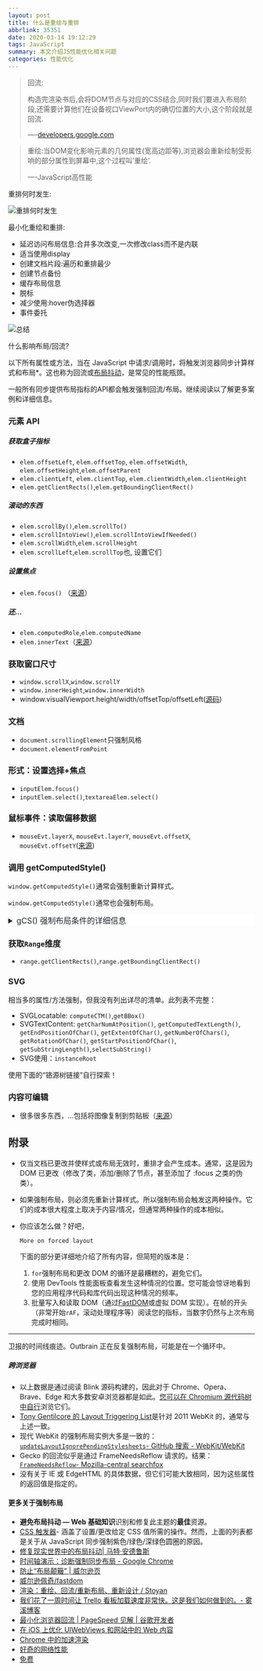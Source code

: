 ```yaml
---
layout: post
title: 什么是重绘与重排
abbrlink: 35351
date: 2020-03-14 19:12:29
tags: JavaScript
summary: 本文介绍JS性能优化相关问题
categories: 性能优化
---
```


> 回流:
>
> 构造完渲染书后,会将DOM节点与对应的CSS结合,同时我们要进入布局阶段,还需要计算他们在设备视口ViewPort内的确切位置的大小,这个阶段就是回流.
>
> —-[developers.google.com](https://developers.google.com/web/fundamentals/performance/critical-rendering-path/render-tree-construction)

> 重绘:当DOM变化影响元素的几何属性(宽高边距等),浏览器会重新绘制受影响的部分属性到屏幕中,这个过程叫’重绘’.
>
> —-JavaScript高性能

重排何时发生:

<img src='https://babayetu-1309205424.cos.ap-shanghai.myqcloud.com/blogimgs/%E9%87%8D%E6%8E%92%E4%BD%95%E6%97%B6%E5%8F%91%E7%94%9F.jpg' alt='重排何时发生'>

最小化重绘和重排:

- 延迟访问布局信息:合并多次改变,一次修改class而不是内联
- 适当使用display
- 创建文档片段:遍历和重排最少
- 创建节点备份
- 缓存布局信息
- 脱标
- 减少使用:hover伪选择器
- 事件委托

<img src='https://babayetu-1309205424.cos.ap-shanghai.myqcloud.com/blogimgs/%E6%80%BB%E7%BB%93.jpg' alt='总结'>

什么影响布局/回流?

以下所有属性或方法，当在 JavaScript 中请求/调用时，将触发浏览器同步计算样式和布局*。这也称为回流或[布局抖动](http://www.kellegous.com/j/2013/01/26/layout-performance/)，是常见的性能瓶颈。

一般所有同步提供布局指标的API都会触发强制回流/布局。继续阅读以了解更多案例和详细信息。

### 元素 API

##### 获取盒子指标

- `elem.offsetLeft`, `elem.offsetTop`, `elem.offsetWidth`, `elem.offsetHeight`,`elem.offsetParent`
- `elem.clientLeft`, `elem.clientTop`, `elem.clientWidth`,`elem.clientHeight`
- `elem.getClientRects()`,`elem.getBoundingClientRect()`

##### 滚动的东西

- `elem.scrollBy()`,`elem.scrollTo()`
- `elem.scrollIntoView()`,`elem.scrollIntoViewIfNeeded()`
- `elem.scrollWidth`,`elem.scrollHeight`
- `elem.scrollLeft`,`elem.scrollTop`也, 设置它们

##### 设置焦点

- `elem.focus()` （[来源](https://source.chromium.org/chromium/chromium/src/+/master:third_party/blink/renderer/core/dom/element.cc;l=4206-4225;drc=d685ea3c9ffcb18c781bc3a0bdbb92eb88842b1b)）

##### 还…

- `elem.computedRole`,`elem.computedName`
- `elem.innerText`（[来源](https://source.chromium.org/chromium/chromium/src/+/master:third_party/blink/renderer/core/editing/element_inner_text.cc;l=462-468;drc=d685ea3c9ffcb18c781bc3a0bdbb92eb88842b1b)）

### 获取窗口尺寸

- `window.scrollX`,`window.scrollY`
- `window.innerHeight`,`window.innerWidth`
- window.visualViewport.height/width/offsetTop/offsetLeft([源码](https://source.chromium.org/chromium/chromium/src/+/master:third_party/blink/renderer/core/frame/visual_viewport.cc;l=435-461;drc=a3c165458e524bdc55db15d2a5714bb9a0c69c70?originalUrl=https://cs.chromium.org/))

### 文档

- `document.scrollingElement`只强制风格
- `document.elementFromPoint`

### 形式：设置选择+焦点

- `inputElem.focus()`
- `inputElem.select()`,`textareaElem.select()`

### 鼠标事件：读取偏移数据

- `mouseEvt.layerX`, `mouseEvt.layerY`, `mouseEvt.offsetX`, `mouseEvt.offsetY`([来源](https://source.chromium.org/chromium/chromium/src/+/master:third_party/blink/renderer/core/events/mouse_event.cc;l=476-487;drc=52fd700fb07a43b740d24595d42d8a6a57a43f81))

### 调用 getComputedStyle()

`window.getComputedStyle()`通常会强制重新计算样式。

`window.getComputedStyle()`通常也会强制布局。

<details style="box-sizing: border-box; display: block; margin-top: 0px; margin-bottom: 16px; color: rgb(36, 41, 47); font-family: -apple-system, BlinkMacSystemFont, &quot;Segoe UI&quot;, Helvetica, Arial, sans-serif, &quot;Apple Color Emoji&quot;, &quot;Segoe UI Emoji&quot;; font-size: 16px; font-style: normal; font-variant-ligatures: normal; font-variant-caps: normal; font-weight: 400; letter-spacing: normal; orphans: 2; text-align: start; text-indent: 0px; text-transform: none; white-space: normal; widows: 2; word-spacing: 0px; -webkit-text-stroke-width: 0px; background-color: rgb(255, 255, 255); text-decoration-thickness: initial; text-decoration-style: initial; text-decoration-color: initial;"><summary style="box-sizing: border-box; display: list-item; cursor: pointer;"><font style="box-sizing: border-box; vertical-align: inherit;"><font style="box-sizing: border-box; vertical-align: inherit;">gCS() 强制布局条件的详细信息</font></font></summary></details>

### 获取`Range`维度

- `range.getClientRects()`,`range.getBoundingClientRect()`

### SVG

相当多的属性/方法强制，但我没有列出详尽的清单。此列表不完整：

- SVGLocatable: `computeCTM()`,`getBBox()`
- SVGTextContent: `getCharNumAtPosition()`, `getComputedTextLength()`, `getEndPositionOfChar()`, `getExtentOfChar()`, `getNumberOfChars()`, `getRotationOfChar()`, `getStartPositionOfChar()`, `getSubStringLength()`,`selectSubString()`
- SVG使用：`instanceRoot`

使用下面的“铬源树链接”自行探索！

### 内容可编辑

- 很多很多东西，…包括将图像复制到剪贴板（[来源](https://source.chromium.org/search?q=UpdateStyleAndLayout%20-f:test&ss=chromium/chromium/src:third_party/blink/renderer/core/editing/)）

## 附录

- 仅当文档已更改并使样式或布局无效时，重排才会产生成本。通常，这是因为 DOM 已更改（修改了类，添加/删除了节点，甚至添加了 :focus 之类的伪类）。

- 如果强制布局，则必须先重新计算样式。所以强制布局会触发这两种操作。它们的成本很大程度上取决于内容/情况，但通常两种操作的成本相似。

- 你应该怎么做？好吧，

  

  ```none
  More on forced layout
  ```

  下面的部分更详细地介绍了所有内容，但简短的版本是：

  1. `for`强制布局和更改 DOM 的循环是最糟糕的，避免它们。
  2. 使用 DevTools 性能面板查看发生这种情况的位置。您可能会惊讶地看到您的应用程序代码和库代码出现这种情况的频率。
  3. 批量写入和读取 DOM（通过[FastDOM](https://github.com/wilsonpage/fastdom)或虚拟 DOM 实现）。在帧的开头（非常开始`rAF`，滚动处理程序等）阅读您的指标，当数字仍然与上次布局完成时相同。



****



卫报的时间线痕迹。Outbrain 正在反复强制布局，可能是在一个循环中。

##### 跨浏览器

- 以上数据是通过阅读 Blink 源码构建的，因此对于 Chrome、Opera、Brave、Edge 和大多数安卓浏览器都是如此。[您可以在 Chromium 源代码树中自行](https://source.chromium.org/chromium/chromium/src/+/master:third_party/blink/renderer/core/dom/document.h;l=657-680;drc=d685ea3c9ffcb18c781bc3a0bdbb92eb88842b1b)浏览它们。
- [Tony Gentilcore 的 Layout Triggering List](http://gent.ilcore.com/2011/03/how-not-to-trigger-layout-in-webkit.html)是针对 2011 WebKit 的，通常与上述一致。
- 现代 WebKit 的强制布局实例大多是一致的：[`updateLayoutIgnorePendingStylesheets`- GitHub 搜索 - WebKit/WebKit](https://github.com/WebKit/webkit/search?q=updateLayoutIgnorePendingStylesheets&utf8=%E2%9C%93)
- Gecko 的回流似乎是通过 FrameNeedsReflow 请求的。结果：[`FrameNeedsReflow`- Mozilla-central searchfox](https://searchfox.org/mozilla-central/search?q=FrameNeedsReflow&case=false&regexp=false&path=%5E%5B%5E%5C0%5D)
- 没有关于 IE 或 EdgeHTML 的具体数据，但它们可能大致相同，因为这些属性的返回值是指定的。

#### 更多关于强制布局

- **避免布局抖动 — Web 基础知识**识别和修复此主题的**最佳**资源。
- [CSS 触发器](http://csstriggers.com/)- 涵盖了设置/更改给定 CSS 值所需的操作。然而，上面的列表都是关于从 JavaScript 同步强制紫色/绿色/深绿色圆圈的原因。
- [修复现实世界中的布局抖动| 马特·安德鲁斯](https://mattandre.ws/2014/05/really-fixing-layout-thrashing/)
- [时间轴演示：诊断强制同步布局 - Google Chrome](https://developer.chrome.com/devtools/docs/demos/too-much-layout)
- [防止“布局颠簸” | 威尔逊页](http://wilsonpage.co.uk/preventing-layout-thrashing/)
- [威尔逊佩奇/fastdom](https://github.com/wilsonpage/fastdom)
- [渲染：重绘、回流/重新布局、重新设计 / Stoyan](http://www.phpied.com/rendering-repaint-reflowrelayout-restyle/)
- [我们花了一周时间让 Trello 看板加载速度非常快。这是我们如何做到的。- 雾溪博客](http://blog.fogcreek.com/we-spent-a-week-making-trello-boards-load-extremely-fast-heres-how-we-did-it/)
- [最小化浏览器回流 | PageSpeed 见解 | 谷歌开发者](https://developers.google.com/speed/articles/reflow?hl=en)
- [在 iOS 上优化 UIWebViews 和网站中的 Web 内容](https://developer.apple.com/videos/wwdc/2012/?id=601)
- [Chrome 中的加速渲染](http://www.html5rocks.com/en/tutorials/speed/layers/)
- [好奇的网络性能](https://www.igvita.com/slides/2012/web-performance-for-the-curious/)
- [免费](http://jankfree.org/)